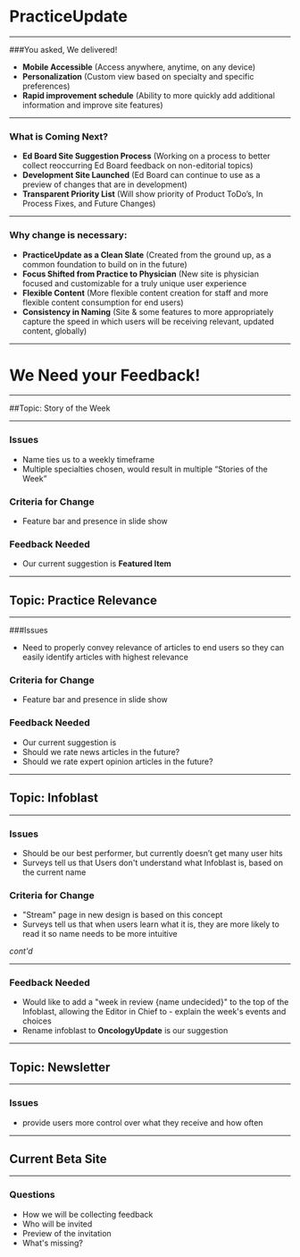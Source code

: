 PracticeUpdate
==============

---

###You asked, We delivered!

- **Mobile Accessible** (Access anywhere, anytime, on any device)
- **Personalization** (Custom view based on specialty and specific preferences)
- **Rapid improvement schedule** (Ability to more quickly add additional information and improve site features)

---

### What is Coming Next?

- **Ed Board Site Suggestion Process** (Working on a process to better collect reoccurring Ed Board feedback on non-editorial topics)
- **Development Site Launched** (Ed Board can continue to use as a preview of changes that are in development)
- **Transparent Priority List** (Will show priority of Product ToDo’s, In Process Fixes, and Future Changes)

---

### Why change is necessary: <!-- CHANGE IF YOU WANT-was trying to convey why imp decisions were made -->

- **PracticeUpdate as a Clean Slate** (Created from the ground up, as a common foundation to build on in the future)
- **Focus Shifted from Practice to Physician** (New site is physician focused and customizable for a truly unique user experience<!-- – CHANGE IF YOU WANT -->
- **Flexible Content** (More flexible content creation for staff and more flexible content consumption for end users)
- **Consistency in Naming** (Site & some features to more appropriately capture the speed in which users will be receiving relevant, updated content, globally)

---

# We Need your Feedback!

___

##Topic: Story of the Week

---

### Issues

- Name ties us to a weekly timeframe
- Multiple specialties chosen, would result in multiple “Stories of the Week”

### Criteria for Change

<!-- ???? WHAT HERE? -->
- Feature bar and presence in slide show

### Feedback Needed

- Our current suggestion is **Featured Item**

---

## Topic: Practice Relevance

---

###Issues

- Need to properly convey relevance of articles to end users so they can easily identify articles with highest relevance
<!-- ??? ANYTHING ELSE? -->

### Criteria for Change
<!-- ???? WHAT FIRST? -->
- Feature bar and presence in slide show

### Feedback Needed

- Our current suggestion is <!-- ??? – DO WE HAVE A CURRENT SUGGESTION TO START THEM WITH? -->
- Should we rate news articles in the future?
- Should we rate expert opinion articles in the future?

---

## Topic: Infoblast

---

### Issues

- Should be our best performer, but currently doesn’t get many user hits
- Surveys tell us that Users don't understand what Infoblast is, based on the current name

### Criteria for Change
- "Stream" page in new design is based on this concept
- Surveys tell us that when users learn what it is, they are more likely to read it so name needs to be more intuitive

*cont'd*

---

### Feedback Needed
- Would like to add a "week in review {name undecided}" to the top of the Infoblast, allowing the Editor in Chief to - explain the week's events and choices
- Rename infoblast to **OncologyUpdate** is our suggestion

---

## Topic: Newsletter

---

### Issues
- provide users more control over what they receive and how often <!-- WASN’T SURE HOW TO FIT THIS INTO THE ABOVE FORMAT-didn’t know what feedback u needed -->

---

## Current Beta Site

---

### Questions

- How we will be collecting feedback
- Who will be invited
- Preview of the invitation
- What's missing?